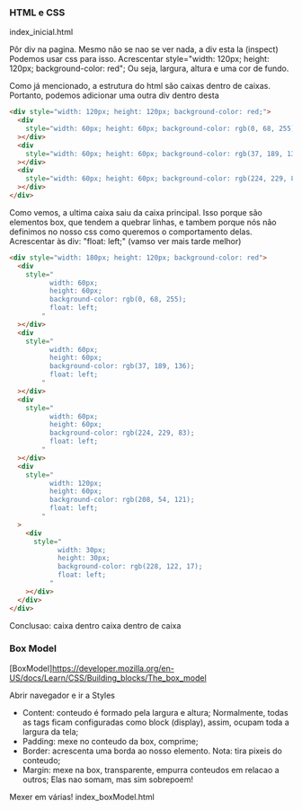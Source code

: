 ### HTML e CSS

index_inicial.html

Pôr div na pagina. Mesmo não se nao se ver nada, a div esta la (inspect)
Podemos usar css para isso. Acrescentar style="width: 120px; height: 120px; background-color: red";
Ou seja, largura, altura e uma cor de fundo.

Como já mencionado, a estrutura do html são caixas dentro de caixas. Portanto,
podemos adicionar uma outra div dentro desta

```html
<div style="width: 120px; height: 120px; background-color: red;">
  <div
    style="width: 60px; height: 60px; background-color: rgb(0, 68, 255)"
  ></div>
  <div
    style="width: 60px; height: 60px; background-color: rgb(37, 189, 136)"
  ></div>
  <div
    style="width: 60px; height: 60px; background-color: rgb(224, 229, 83)"
  ></div>
</div>
```

Como vemos, a ultima caixa saiu da caixa principal. Isso porque são elementos box,
que tendem a quebrar linhas, e tambem porque nós não definimos no nosso css como
queremos o comportamento delas. Acrescentar às div: "float: left;" (vamso ver mais tarde melhor)

```html
<div style="width: 180px; height: 120px; background-color: red">
  <div
    style="
          width: 60px;
          height: 60px;
          background-color: rgb(0, 68, 255);
          float: left;
        "
  ></div>
  <div
    style="
          width: 60px;
          height: 60px;
          background-color: rgb(37, 189, 136);
          float: left;
        "
  ></div>
  <div
    style="
          width: 60px;
          height: 60px;
          background-color: rgb(224, 229, 83);
          float: left;
        "
  ></div>
  <div
    style="
          width: 120px;
          height: 60px;
          background-color: rgb(208, 54, 121);
          float: left;
        "
  >
    <div
      style="
            width: 30px;
            height: 30px;
            background-color: rgb(228, 122, 17);
            float: left;
          "
    ></div>
  </div>
</div>
```

Conclusao: caixa dentro caixa dentro de caixa

### Box Model

[BoxModel]https://developer.mozilla.org/en-US/docs/Learn/CSS/Building_blocks/The_box_model

Abrir navegador e ir a Styles

- Content: conteudo é formado pela largura e altura; Normalmente, todas as tags
  ficam configuradas como block (display), assim, ocupam toda a largura da tela;
- Padding: mexe no conteudo da box, comprime;
- Border: acrescenta uma borda ao nosso elemento. Nota: tira pixeis do conteudo;
- Margin: mexe na box, transparente, empurra conteudos em relacao a outros; Elas nao somam, mas sim sobrepoem!

Mexer em várias!
index_boxModel.html
